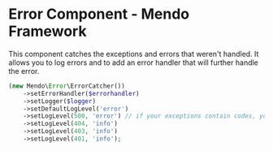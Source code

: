 # Error Component - Mendo Framework

This component catches the exceptions and errors that weren't handled.
It allows you to log errors and to add an error handler that will further handle the error.

```php
(new Mendo\Error\ErrorCatcher())
    ->setErrorHandler($errorhandler)
    ->setLogger($logger)
    ->setDefaultLogLevel('error')
    ->setLogLevel(500, 'error') // if your exceptions contain codes, you can change the log level accordingly
    ->setLogLevel(404, 'info')
    ->setLogLevel(403, 'info')
    ->setLogLevel(401, 'info');
```
